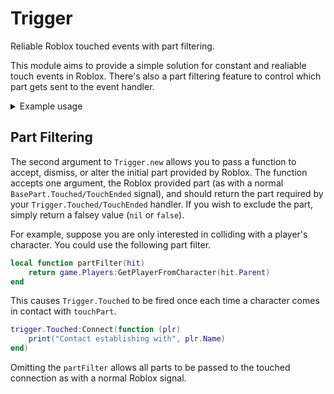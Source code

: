 __Trigger__
===========
Reliable Roblox touched events with part filtering.

This module aims to provide a simple solution for constant and realiable touch events in Roblox.
There's also a part filtering feature to control which part gets sent to the event handler.

<details>
<summary>Example usage</summary>

```lua
local Trigger = require(game.ReplicatedStorage.Trigger)

local touchPart = script.Parent
local debounce = 0
local partFilter = touchPart.FindFirstAncestorOfClass
local className = "Model"

local trigger = Trigger.new(touchPart, debounce, partFilter, className)

trigger.Touched:Connect(function (mdl)
	print("Hello", mdl.Name)
end)

trigger.TouchEnded:Connect(function (mdl)
	print("Goodbye", mdl.Name)
end)
```
</details>

__Part Filtering__
------------------
The second argument to `Trigger.new` allows you to pass a function to accept, dismiss, or alter the initial part provided by Roblox.
The function accepts one argument, the Roblox provided part (as with a normal `BasePart.Touched/TouchEnded` signal), and
should return the part required by your `Trigger.Touched/TouchEnded` handler.  If you wish to exclude the part, simply return a falsey value (`nil` or `false`).

For example, suppose you are only interested in colliding with a player's character.  You could use the following part filter.
```lua
local function partFilter(hit)
	return game.Players:GetPlayerFromCharacter(hit.Parent)
end
```
This causes `Trigger.Touched` to be fired once each time a character comes in contact with `touchPart`.
```lua
trigger.Touched:Connect(function (plr)
	print("Contact establishing with", plr.Name)
end)
```

Omitting the `partFilter` allows all parts to be passed to the touched connection as with a normal Roblox signal.
